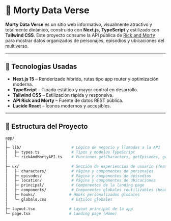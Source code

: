 # 🧪 Morty Data Verse

**Morty Data Verse** es un sitio web informativo, visualmente atractivo y totalmente dinámico, construido con **Next.js**, **TypeScript** y estilizado con **Tailwind CSS**. Este proyecto consume la API pública de [Rick and Morty](https://rickandmortyapi.com/) para mostrar datos organizados de personajes, episodios y ubicaciones del multiverso.

---

## 🚀 Tecnologías Usadas

- **Next.js 15** – Renderizado híbrido, rutas tipo app router y optimización moderna.
- **TypeScript** – Tipado estático y mayor control en desarrollo.
- **Tailwind CSS** – Estilización rápida y responsiva.
- **API Rick and Morty** – Fuente de datos REST pública.
- **Lucide React** – Íconos modernos y accesibles.

---

## 📁 Estructura del Proyecto

```bash
app/
│
├─ lib/                      # Lógica de negocio y llamadas a la API
│   ├─ types.ts              # Tipos y modelos TypeScript
│   └─ rickAndMortyAPI.ts    # Funciones getCharacters, getEpisodes, getLocations
│
├─ ux/                       # Sección de experiencias de usuario (features)
│   ├─ characters/           # Página y componentes de personajes
│   ├─ episodes/             # Página y componentes de episodios
│   ├─ location/             # Página y componentes de ubicaciones
│   ├─ principal/            # Componentes de la landing page
│   ├─ components/           # Componentes globales reutilizables (Header, Footer, etc)
│   ├─ hooks/               # Hooks personalizados globales
│   └─ globals.css           # Estilos globales
│
├─ layout.tsx               # Layout principal de la app
└─ page.tsx                 # Landing page (Home)
